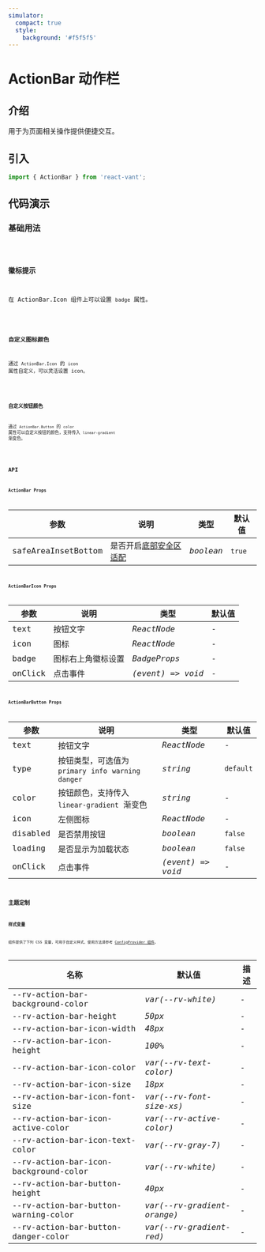 ```yaml
---
simulator:
  compact: true
  style:
    background: '#f5f5f5'
---
```


# ActionBar 动作栏

## 介绍

用于为页面相关操作提供便捷交互。

## 引入

```js
import { ActionBar } from 'react-vant';
```

## 代码演示

### 基础用法

<code title="基础用法" src="./demo/base.tsx" />

### 徽标提示

在 ActionBar.Icon 组件上可以设置 `badge` 属性。

<code title="徽标提示" src="./demo/badge.tsx" />

### 自定义图标颜色

通过 `ActionBar.Icon` 的 `icon` 属性自定义，可以灵活设置 icon。

<code title="自定义图标颜色" src="./demo/iconColor.tsx" />

### 自定义按钮颜色

通过 `ActionBar.Button` 的 `color` 属性可以自定义按钮的颜色，支持传入 `linear-gradient` 渐变色。

<code title="自定义按钮颜色" src="./demo/btnColor.tsx" />

## API

### ActionBar Props

| 参数 | 说明 | 类型 | 默认值 |
| --- | --- | --- | --- |
| safeAreaInsetBottom | 是否开启[底部安全区适配](#/zh-CN/advanced-usage#di-bu-an-quan-qu-gua-pei) | _boolean_ | `true` |

### ActionBarIcon Props

| 参数    | 说明               | 类型              | 默认值 |
| ------- | ------------------ | ----------------- | ------ |
| text    | 按钮文字           | _ReactNode_       | -      |
| icon    | 图标               | _ReactNode_       | -      |
| badge   | 图标右上角徽标设置 | _BadgeProps_      | -      |
| onClick | 点击事件           | _(event) => void_ | -      |

### ActionBarButton Props

| 参数 | 说明 | 类型 | 默认值 |
| --- | --- | --- | --- |
| text | 按钮文字 | _ReactNode_ | - |
| type | 按钮类型，可选值为 `primary` `info` `warning` `danger` | _string_ | `default` |
| color | 按钮颜色，支持传入 `linear-gradient` 渐变色 | _string_ | - |
| icon | 左侧图标 | _ReactNode_ | - |
| disabled | 是否禁用按钮 | _boolean_ | `false` |
| loading | 是否显示为加载状态 | _boolean_ | `false` |
| onClick | 点击事件 | _(event) => void_ | - |

## 主题定制

### 样式变量

组件提供了下列 CSS 变量，可用于自定义样式，使用方法请参考 [ConfigProvider 组件](#/zh-CN/config-provider)。

| 名称                                  | 默认值                      | 描述 |
| ------------------------------------- | --------------------------- | ---- |
| --rv-action-bar-background-color      | _var(--rv-white)_           | -    |
| --rv-action-bar-height                | _50px_                      | -    |
| --rv-action-bar-icon-width            | _48px_                      | -    |
| --rv-action-bar-icon-height           | _100%_                      | -    |
| --rv-action-bar-icon-color            | _var(--rv-text-color)_      | -    |
| --rv-action-bar-icon-size             | _18px_                      | -    |
| --rv-action-bar-icon-font-size        | _var(--rv-font-size-xs)_    | -    |
| --rv-action-bar-icon-active-color     | _var(--rv-active-color)_    | -    |
| --rv-action-bar-icon-text-color       | _var(--rv-gray-7)_          | -    |
| --rv-action-bar-icon-background-color | _var(--rv-white)_           | -    |
| --rv-action-bar-button-height         | _40px_                      | -    |
| --rv-action-bar-button-warning-color  | _var(--rv-gradient-orange)_ | -    |
| --rv-action-bar-button-danger-color   | _var(--rv-gradient-red)_    | -    |
